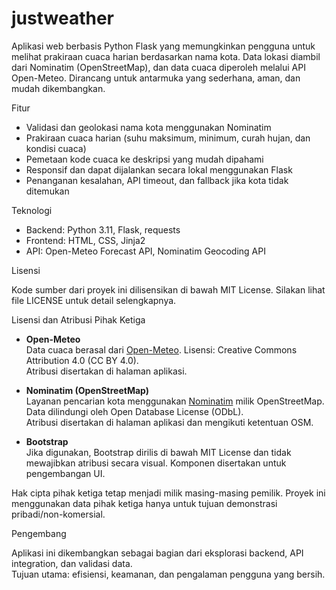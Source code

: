 # justweather
Aplikasi web berbasis Python Flask yang memungkinkan pengguna untuk melihat prakiraan cuaca harian berdasarkan nama kota. Data lokasi diambil dari Nominatim (OpenStreetMap), dan data cuaca diperoleh melalui API Open-Meteo. Dirancang untuk antarmuka yang sederhana, aman, dan mudah dikembangkan.

Fitur

- Validasi dan geolokasi nama kota menggunakan Nominatim
- Prakiraan cuaca harian (suhu maksimum, minimum, curah hujan, dan kondisi cuaca)
- Pemetaan kode cuaca ke deskripsi yang mudah dipahami
- Responsif dan dapat dijalankan secara lokal menggunakan Flask
- Penanganan kesalahan, API timeout, dan fallback jika kota tidak ditemukan

Teknologi

- Backend: Python 3.11, Flask, requests
- Frontend: HTML, CSS, Jinja2
- API: Open-Meteo Forecast API, Nominatim Geocoding API


Lisensi

Kode sumber dari proyek ini dilisensikan di bawah MIT License. Silakan lihat file LICENSE untuk detail selengkapnya.

Lisensi dan Atribusi Pihak Ketiga

- **Open-Meteo**  
  Data cuaca berasal dari [Open-Meteo](https://open-meteo.com/). Lisensi: Creative Commons Attribution 4.0 (CC BY 4.0).  
  Atribusi disertakan di halaman aplikasi.

- **Nominatim (OpenStreetMap)**  
  Layanan pencarian kota menggunakan [Nominatim](https://nominatim.org/) milik OpenStreetMap. Data dilindungi oleh Open Database License (ODbL).  
  Atribusi disertakan di halaman aplikasi dan mengikuti ketentuan OSM.

- **Bootstrap**  
  Jika digunakan, Bootstrap dirilis di bawah MIT License dan tidak mewajibkan atribusi secara visual. Komponen disertakan untuk pengembangan UI.  

Hak cipta pihak ketiga tetap menjadi milik masing-masing pemilik. Proyek ini menggunakan data pihak ketiga hanya untuk tujuan demonstrasi pribadi/non-komersial.

Pengembang

Aplikasi ini dikembangkan sebagai bagian dari eksplorasi backend, API integration, dan validasi data.  
Tujuan utama: efisiensi, keamanan, dan pengalaman pengguna yang bersih.



